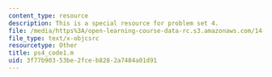 ```yaml
---
content_type: resource
description: This is a special resource for problem set 4.
file: /media/https%3A/open-learning-course-data-rc.s3.amazonaws.com/14-471-public-economics-i-fall-2012/3f77b90353be2fceb8282a7484a01d91_ps4_code1.m
file_type: text/x-objcsrc
resourcetype: Other
title: ps4_code1.m
uid: 3f77b903-53be-2fce-b828-2a7484a01d91
---
```

